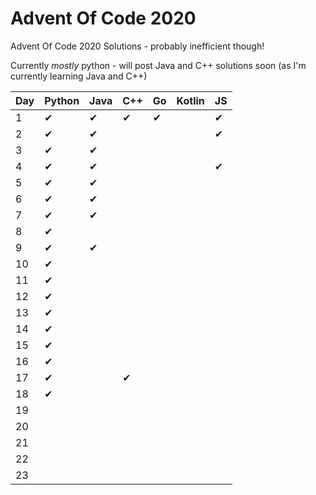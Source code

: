 # Advent Of Code 2020

Advent Of Code 2020 Solutions - probably inefficient though!

Currently *mostly* python - will post Java and C++ solutions soon (as I'm currently learning Java and C++)


| Day | Python   | Java     | C++      | Go       | Kotlin   | JS       |
| --- | -------- | -------- | -------- | -------- | -------- | -------- |
| 1   | &#10004; | &#10004; | &#10004; | &#10004; |          | &#10004; |
| 2   | &#10004; | &#10004; |          |          |          | &#10004; |
| 3   | &#10004; | &#10004; |          |          |          |          |
| 4   | &#10004; | &#10004; |          |          |          | &#10004; |
| 5   | &#10004; | &#10004; |          |          |          |          |
| 6   | &#10004; | &#10004; |          |          |          |          |
| 7   | &#10004; | &#10004; |          |          |          |          |
| 8   | &#10004; |          |          |          |          |          |
| 9   | &#10004; | &#10004; |          |          |          |          |
| 10  | &#10004; |          |          |          |          |          |
| 11  | &#10004; |          |          |          |          |          |
| 12  | &#10004; |          |          |          |          |          |
| 13  | &#10004; |          |          |          |          |          |
| 14  | &#10004; |          |          |          |          |          |
| 15  | &#10004; |          |          |          |          |          |
| 16  | &#10004; |          |          |          |          |          |
| 17  | &#10004; |          | &#10004; |          |          |          |
| 18  | &#10004; |          |          |          |          |          |
| 19  |          |          |          |          |          |          |
| 20  |          |          |          |          |          |          |
| 21  |          |          |          |          |          |          |
| 22  |          |          |          |          |          |          |
| 23  |          |          |          |          |          |          |
 